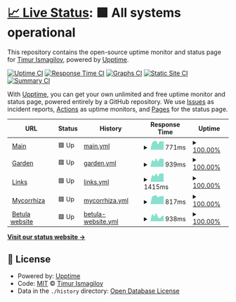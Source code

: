 # [📈 Live Status](https://bouncepaw.github.io/the-monitor): <!--live status--> **🟩 All systems operational**

This repository contains the open-source uptime monitor and status page for [Timur Ismagilov](https://bouncepaw.com), powered by [Upptime](https://github.com/upptime/upptime).

[![Uptime CI](https://github.com/bouncepaw/the-monitor/workflows/Uptime%20CI/badge.svg)](https://github.com/bouncepaw/the-monitor/actions?query=workflow%3A%22Uptime+CI%22)
[![Response Time CI](https://github.com/bouncepaw/the-monitor/workflows/Response%20Time%20CI/badge.svg)](https://github.com/bouncepaw/the-monitor/actions?query=workflow%3A%22Response+Time+CI%22)
[![Graphs CI](https://github.com/bouncepaw/the-monitor/workflows/Graphs%20CI/badge.svg)](https://github.com/bouncepaw/the-monitor/actions?query=workflow%3A%22Graphs+CI%22)
[![Static Site CI](https://github.com/bouncepaw/the-monitor/workflows/Static%20Site%20CI/badge.svg)](https://github.com/bouncepaw/the-monitor/actions?query=workflow%3A%22Static+Site+CI%22)
[![Summary CI](https://github.com/bouncepaw/the-monitor/workflows/Summary%20CI/badge.svg)](https://github.com/bouncepaw/the-monitor/actions?query=workflow%3A%22Summary+CI%22)

With [Upptime](https://upptime.js.org), you can get your own unlimited and free uptime monitor and status page, powered entirely by a GitHub repository. We use [Issues](https://github.com/bouncepaw/the-monitor/issues) as incident reports, [Actions](https://github.com/bouncepaw/the-monitor/actions) as uptime monitors, and [Pages](https://bouncepaw.github.io/the-monitor) for the status page.

<!--start: status pages-->
<!-- This summary is generated by Upptime (https://github.com/upptime/upptime) -->
<!-- Do not edit this manually, your changes will be overwritten -->
<!-- prettier-ignore -->
| URL | Status | History | Response Time | Uptime |
| --- | ------ | ------- | ------------- | ------ |
| <img alt="" src="https://icons.duckduckgo.com/ip3/bouncepaw.com.ico" height="13"> [Main](https://bouncepaw.com) | 🟩 Up | [main.yml](https://github.com/bouncepaw/the-monitor/commits/HEAD/history/main.yml) | <details><summary><img alt="Response time graph" src="./graphs/main/response-time-week.png" height="20"> 771ms</summary><br><a href="https://bouncepaw.github.io/the-monitor/history/main"><img alt="Response time 735" src="https://img.shields.io/endpoint?url=https%3A%2F%2Fraw.githubusercontent.com%2Fbouncepaw%2Fthe-monitor%2FHEAD%2Fapi%2Fmain%2Fresponse-time.json"></a><br><a href="https://bouncepaw.github.io/the-monitor/history/main"><img alt="24-hour response time 546" src="https://img.shields.io/endpoint?url=https%3A%2F%2Fraw.githubusercontent.com%2Fbouncepaw%2Fthe-monitor%2FHEAD%2Fapi%2Fmain%2Fresponse-time-day.json"></a><br><a href="https://bouncepaw.github.io/the-monitor/history/main"><img alt="7-day response time 771" src="https://img.shields.io/endpoint?url=https%3A%2F%2Fraw.githubusercontent.com%2Fbouncepaw%2Fthe-monitor%2FHEAD%2Fapi%2Fmain%2Fresponse-time-week.json"></a><br><a href="https://bouncepaw.github.io/the-monitor/history/main"><img alt="30-day response time 735" src="https://img.shields.io/endpoint?url=https%3A%2F%2Fraw.githubusercontent.com%2Fbouncepaw%2Fthe-monitor%2FHEAD%2Fapi%2Fmain%2Fresponse-time-month.json"></a><br><a href="https://bouncepaw.github.io/the-monitor/history/main"><img alt="1-year response time 735" src="https://img.shields.io/endpoint?url=https%3A%2F%2Fraw.githubusercontent.com%2Fbouncepaw%2Fthe-monitor%2FHEAD%2Fapi%2Fmain%2Fresponse-time-year.json"></a></details> | <details><summary><a href="https://bouncepaw.github.io/the-monitor/history/main">100.00%</a></summary><a href="https://bouncepaw.github.io/the-monitor/history/main"><img alt="All-time uptime 100.00%" src="https://img.shields.io/endpoint?url=https%3A%2F%2Fraw.githubusercontent.com%2Fbouncepaw%2Fthe-monitor%2FHEAD%2Fapi%2Fmain%2Fuptime.json"></a><br><a href="https://bouncepaw.github.io/the-monitor/history/main"><img alt="24-hour uptime 100.00%" src="https://img.shields.io/endpoint?url=https%3A%2F%2Fraw.githubusercontent.com%2Fbouncepaw%2Fthe-monitor%2FHEAD%2Fapi%2Fmain%2Fuptime-day.json"></a><br><a href="https://bouncepaw.github.io/the-monitor/history/main"><img alt="7-day uptime 100.00%" src="https://img.shields.io/endpoint?url=https%3A%2F%2Fraw.githubusercontent.com%2Fbouncepaw%2Fthe-monitor%2FHEAD%2Fapi%2Fmain%2Fuptime-week.json"></a><br><a href="https://bouncepaw.github.io/the-monitor/history/main"><img alt="30-day uptime 100.00%" src="https://img.shields.io/endpoint?url=https%3A%2F%2Fraw.githubusercontent.com%2Fbouncepaw%2Fthe-monitor%2FHEAD%2Fapi%2Fmain%2Fuptime-month.json"></a><br><a href="https://bouncepaw.github.io/the-monitor/history/main"><img alt="1-year uptime 100.00%" src="https://img.shields.io/endpoint?url=https%3A%2F%2Fraw.githubusercontent.com%2Fbouncepaw%2Fthe-monitor%2FHEAD%2Fapi%2Fmain%2Fuptime-year.json"></a></details>
| <img alt="" src="https://icons.duckduckgo.com/ip3/garden.bouncepaw.com.ico" height="13"> [Garden](https://garden.bouncepaw.com) | 🟩 Up | [garden.yml](https://github.com/bouncepaw/the-monitor/commits/HEAD/history/garden.yml) | <details><summary><img alt="Response time graph" src="./graphs/garden/response-time-week.png" height="20"> 939ms</summary><br><a href="https://bouncepaw.github.io/the-monitor/history/garden"><img alt="Response time 915" src="https://img.shields.io/endpoint?url=https%3A%2F%2Fraw.githubusercontent.com%2Fbouncepaw%2Fthe-monitor%2FHEAD%2Fapi%2Fgarden%2Fresponse-time.json"></a><br><a href="https://bouncepaw.github.io/the-monitor/history/garden"><img alt="24-hour response time 742" src="https://img.shields.io/endpoint?url=https%3A%2F%2Fraw.githubusercontent.com%2Fbouncepaw%2Fthe-monitor%2FHEAD%2Fapi%2Fgarden%2Fresponse-time-day.json"></a><br><a href="https://bouncepaw.github.io/the-monitor/history/garden"><img alt="7-day response time 939" src="https://img.shields.io/endpoint?url=https%3A%2F%2Fraw.githubusercontent.com%2Fbouncepaw%2Fthe-monitor%2FHEAD%2Fapi%2Fgarden%2Fresponse-time-week.json"></a><br><a href="https://bouncepaw.github.io/the-monitor/history/garden"><img alt="30-day response time 915" src="https://img.shields.io/endpoint?url=https%3A%2F%2Fraw.githubusercontent.com%2Fbouncepaw%2Fthe-monitor%2FHEAD%2Fapi%2Fgarden%2Fresponse-time-month.json"></a><br><a href="https://bouncepaw.github.io/the-monitor/history/garden"><img alt="1-year response time 915" src="https://img.shields.io/endpoint?url=https%3A%2F%2Fraw.githubusercontent.com%2Fbouncepaw%2Fthe-monitor%2FHEAD%2Fapi%2Fgarden%2Fresponse-time-year.json"></a></details> | <details><summary><a href="https://bouncepaw.github.io/the-monitor/history/garden">100.00%</a></summary><a href="https://bouncepaw.github.io/the-monitor/history/garden"><img alt="All-time uptime 100.00%" src="https://img.shields.io/endpoint?url=https%3A%2F%2Fraw.githubusercontent.com%2Fbouncepaw%2Fthe-monitor%2FHEAD%2Fapi%2Fgarden%2Fuptime.json"></a><br><a href="https://bouncepaw.github.io/the-monitor/history/garden"><img alt="24-hour uptime 100.00%" src="https://img.shields.io/endpoint?url=https%3A%2F%2Fraw.githubusercontent.com%2Fbouncepaw%2Fthe-monitor%2FHEAD%2Fapi%2Fgarden%2Fuptime-day.json"></a><br><a href="https://bouncepaw.github.io/the-monitor/history/garden"><img alt="7-day uptime 100.00%" src="https://img.shields.io/endpoint?url=https%3A%2F%2Fraw.githubusercontent.com%2Fbouncepaw%2Fthe-monitor%2FHEAD%2Fapi%2Fgarden%2Fuptime-week.json"></a><br><a href="https://bouncepaw.github.io/the-monitor/history/garden"><img alt="30-day uptime 100.00%" src="https://img.shields.io/endpoint?url=https%3A%2F%2Fraw.githubusercontent.com%2Fbouncepaw%2Fthe-monitor%2FHEAD%2Fapi%2Fgarden%2Fuptime-month.json"></a><br><a href="https://bouncepaw.github.io/the-monitor/history/garden"><img alt="1-year uptime 100.00%" src="https://img.shields.io/endpoint?url=https%3A%2F%2Fraw.githubusercontent.com%2Fbouncepaw%2Fthe-monitor%2FHEAD%2Fapi%2Fgarden%2Fuptime-year.json"></a></details>
| <img alt="" src="https://icons.duckduckgo.com/ip3/links.bouncepaw.com.ico" height="13"> [Links](https://links.bouncepaw.com) | 🟩 Up | [links.yml](https://github.com/bouncepaw/the-monitor/commits/HEAD/history/links.yml) | <details><summary><img alt="Response time graph" src="./graphs/links/response-time-week.png" height="20"> 1415ms</summary><br><a href="https://bouncepaw.github.io/the-monitor/history/links"><img alt="Response time 1404" src="https://img.shields.io/endpoint?url=https%3A%2F%2Fraw.githubusercontent.com%2Fbouncepaw%2Fthe-monitor%2FHEAD%2Fapi%2Flinks%2Fresponse-time.json"></a><br><a href="https://bouncepaw.github.io/the-monitor/history/links"><img alt="24-hour response time 1095" src="https://img.shields.io/endpoint?url=https%3A%2F%2Fraw.githubusercontent.com%2Fbouncepaw%2Fthe-monitor%2FHEAD%2Fapi%2Flinks%2Fresponse-time-day.json"></a><br><a href="https://bouncepaw.github.io/the-monitor/history/links"><img alt="7-day response time 1415" src="https://img.shields.io/endpoint?url=https%3A%2F%2Fraw.githubusercontent.com%2Fbouncepaw%2Fthe-monitor%2FHEAD%2Fapi%2Flinks%2Fresponse-time-week.json"></a><br><a href="https://bouncepaw.github.io/the-monitor/history/links"><img alt="30-day response time 1404" src="https://img.shields.io/endpoint?url=https%3A%2F%2Fraw.githubusercontent.com%2Fbouncepaw%2Fthe-monitor%2FHEAD%2Fapi%2Flinks%2Fresponse-time-month.json"></a><br><a href="https://bouncepaw.github.io/the-monitor/history/links"><img alt="1-year response time 1404" src="https://img.shields.io/endpoint?url=https%3A%2F%2Fraw.githubusercontent.com%2Fbouncepaw%2Fthe-monitor%2FHEAD%2Fapi%2Flinks%2Fresponse-time-year.json"></a></details> | <details><summary><a href="https://bouncepaw.github.io/the-monitor/history/links">100.00%</a></summary><a href="https://bouncepaw.github.io/the-monitor/history/links"><img alt="All-time uptime 100.00%" src="https://img.shields.io/endpoint?url=https%3A%2F%2Fraw.githubusercontent.com%2Fbouncepaw%2Fthe-monitor%2FHEAD%2Fapi%2Flinks%2Fuptime.json"></a><br><a href="https://bouncepaw.github.io/the-monitor/history/links"><img alt="24-hour uptime 100.00%" src="https://img.shields.io/endpoint?url=https%3A%2F%2Fraw.githubusercontent.com%2Fbouncepaw%2Fthe-monitor%2FHEAD%2Fapi%2Flinks%2Fuptime-day.json"></a><br><a href="https://bouncepaw.github.io/the-monitor/history/links"><img alt="7-day uptime 100.00%" src="https://img.shields.io/endpoint?url=https%3A%2F%2Fraw.githubusercontent.com%2Fbouncepaw%2Fthe-monitor%2FHEAD%2Fapi%2Flinks%2Fuptime-week.json"></a><br><a href="https://bouncepaw.github.io/the-monitor/history/links"><img alt="30-day uptime 100.00%" src="https://img.shields.io/endpoint?url=https%3A%2F%2Fraw.githubusercontent.com%2Fbouncepaw%2Fthe-monitor%2FHEAD%2Fapi%2Flinks%2Fuptime-month.json"></a><br><a href="https://bouncepaw.github.io/the-monitor/history/links"><img alt="1-year uptime 100.00%" src="https://img.shields.io/endpoint?url=https%3A%2F%2Fraw.githubusercontent.com%2Fbouncepaw%2Fthe-monitor%2FHEAD%2Fapi%2Flinks%2Fuptime-year.json"></a></details>
| <img alt="" src="https://icons.duckduckgo.com/ip3/mycorrhiza.wiki.ico" height="13"> [Mycorrhiza](https://mycorrhiza.wiki) | 🟩 Up | [mycorrhiza.yml](https://github.com/bouncepaw/the-monitor/commits/HEAD/history/mycorrhiza.yml) | <details><summary><img alt="Response time graph" src="./graphs/mycorrhiza/response-time-week.png" height="20"> 817ms</summary><br><a href="https://bouncepaw.github.io/the-monitor/history/mycorrhiza"><img alt="Response time 761" src="https://img.shields.io/endpoint?url=https%3A%2F%2Fraw.githubusercontent.com%2Fbouncepaw%2Fthe-monitor%2FHEAD%2Fapi%2Fmycorrhiza%2Fresponse-time.json"></a><br><a href="https://bouncepaw.github.io/the-monitor/history/mycorrhiza"><img alt="24-hour response time 830" src="https://img.shields.io/endpoint?url=https%3A%2F%2Fraw.githubusercontent.com%2Fbouncepaw%2Fthe-monitor%2FHEAD%2Fapi%2Fmycorrhiza%2Fresponse-time-day.json"></a><br><a href="https://bouncepaw.github.io/the-monitor/history/mycorrhiza"><img alt="7-day response time 817" src="https://img.shields.io/endpoint?url=https%3A%2F%2Fraw.githubusercontent.com%2Fbouncepaw%2Fthe-monitor%2FHEAD%2Fapi%2Fmycorrhiza%2Fresponse-time-week.json"></a><br><a href="https://bouncepaw.github.io/the-monitor/history/mycorrhiza"><img alt="30-day response time 761" src="https://img.shields.io/endpoint?url=https%3A%2F%2Fraw.githubusercontent.com%2Fbouncepaw%2Fthe-monitor%2FHEAD%2Fapi%2Fmycorrhiza%2Fresponse-time-month.json"></a><br><a href="https://bouncepaw.github.io/the-monitor/history/mycorrhiza"><img alt="1-year response time 761" src="https://img.shields.io/endpoint?url=https%3A%2F%2Fraw.githubusercontent.com%2Fbouncepaw%2Fthe-monitor%2FHEAD%2Fapi%2Fmycorrhiza%2Fresponse-time-year.json"></a></details> | <details><summary><a href="https://bouncepaw.github.io/the-monitor/history/mycorrhiza">100.00%</a></summary><a href="https://bouncepaw.github.io/the-monitor/history/mycorrhiza"><img alt="All-time uptime 100.00%" src="https://img.shields.io/endpoint?url=https%3A%2F%2Fraw.githubusercontent.com%2Fbouncepaw%2Fthe-monitor%2FHEAD%2Fapi%2Fmycorrhiza%2Fuptime.json"></a><br><a href="https://bouncepaw.github.io/the-monitor/history/mycorrhiza"><img alt="24-hour uptime 100.00%" src="https://img.shields.io/endpoint?url=https%3A%2F%2Fraw.githubusercontent.com%2Fbouncepaw%2Fthe-monitor%2FHEAD%2Fapi%2Fmycorrhiza%2Fuptime-day.json"></a><br><a href="https://bouncepaw.github.io/the-monitor/history/mycorrhiza"><img alt="7-day uptime 100.00%" src="https://img.shields.io/endpoint?url=https%3A%2F%2Fraw.githubusercontent.com%2Fbouncepaw%2Fthe-monitor%2FHEAD%2Fapi%2Fmycorrhiza%2Fuptime-week.json"></a><br><a href="https://bouncepaw.github.io/the-monitor/history/mycorrhiza"><img alt="30-day uptime 100.00%" src="https://img.shields.io/endpoint?url=https%3A%2F%2Fraw.githubusercontent.com%2Fbouncepaw%2Fthe-monitor%2FHEAD%2Fapi%2Fmycorrhiza%2Fuptime-month.json"></a><br><a href="https://bouncepaw.github.io/the-monitor/history/mycorrhiza"><img alt="1-year uptime 100.00%" src="https://img.shields.io/endpoint?url=https%3A%2F%2Fraw.githubusercontent.com%2Fbouncepaw%2Fthe-monitor%2FHEAD%2Fapi%2Fmycorrhiza%2Fuptime-year.json"></a></details>
| <img alt="" src="https://icons.duckduckgo.com/ip3/betula.mycorrhiza.wiki.ico" height="13"> [Betula website](https://betula.mycorrhiza.wiki) | 🟩 Up | [betula-website.yml](https://github.com/bouncepaw/the-monitor/commits/HEAD/history/betula-website.yml) | <details><summary><img alt="Response time graph" src="./graphs/betula-website/response-time-week.png" height="20"> 938ms</summary><br><a href="https://bouncepaw.github.io/the-monitor/history/betula-website"><img alt="Response time 969" src="https://img.shields.io/endpoint?url=https%3A%2F%2Fraw.githubusercontent.com%2Fbouncepaw%2Fthe-monitor%2FHEAD%2Fapi%2Fbetula-website%2Fresponse-time.json"></a><br><a href="https://bouncepaw.github.io/the-monitor/history/betula-website"><img alt="24-hour response time 997" src="https://img.shields.io/endpoint?url=https%3A%2F%2Fraw.githubusercontent.com%2Fbouncepaw%2Fthe-monitor%2FHEAD%2Fapi%2Fbetula-website%2Fresponse-time-day.json"></a><br><a href="https://bouncepaw.github.io/the-monitor/history/betula-website"><img alt="7-day response time 938" src="https://img.shields.io/endpoint?url=https%3A%2F%2Fraw.githubusercontent.com%2Fbouncepaw%2Fthe-monitor%2FHEAD%2Fapi%2Fbetula-website%2Fresponse-time-week.json"></a><br><a href="https://bouncepaw.github.io/the-monitor/history/betula-website"><img alt="30-day response time 969" src="https://img.shields.io/endpoint?url=https%3A%2F%2Fraw.githubusercontent.com%2Fbouncepaw%2Fthe-monitor%2FHEAD%2Fapi%2Fbetula-website%2Fresponse-time-month.json"></a><br><a href="https://bouncepaw.github.io/the-monitor/history/betula-website"><img alt="1-year response time 969" src="https://img.shields.io/endpoint?url=https%3A%2F%2Fraw.githubusercontent.com%2Fbouncepaw%2Fthe-monitor%2FHEAD%2Fapi%2Fbetula-website%2Fresponse-time-year.json"></a></details> | <details><summary><a href="https://bouncepaw.github.io/the-monitor/history/betula-website">100.00%</a></summary><a href="https://bouncepaw.github.io/the-monitor/history/betula-website"><img alt="All-time uptime 100.00%" src="https://img.shields.io/endpoint?url=https%3A%2F%2Fraw.githubusercontent.com%2Fbouncepaw%2Fthe-monitor%2FHEAD%2Fapi%2Fbetula-website%2Fuptime.json"></a><br><a href="https://bouncepaw.github.io/the-monitor/history/betula-website"><img alt="24-hour uptime 100.00%" src="https://img.shields.io/endpoint?url=https%3A%2F%2Fraw.githubusercontent.com%2Fbouncepaw%2Fthe-monitor%2FHEAD%2Fapi%2Fbetula-website%2Fuptime-day.json"></a><br><a href="https://bouncepaw.github.io/the-monitor/history/betula-website"><img alt="7-day uptime 100.00%" src="https://img.shields.io/endpoint?url=https%3A%2F%2Fraw.githubusercontent.com%2Fbouncepaw%2Fthe-monitor%2FHEAD%2Fapi%2Fbetula-website%2Fuptime-week.json"></a><br><a href="https://bouncepaw.github.io/the-monitor/history/betula-website"><img alt="30-day uptime 100.00%" src="https://img.shields.io/endpoint?url=https%3A%2F%2Fraw.githubusercontent.com%2Fbouncepaw%2Fthe-monitor%2FHEAD%2Fapi%2Fbetula-website%2Fuptime-month.json"></a><br><a href="https://bouncepaw.github.io/the-monitor/history/betula-website"><img alt="1-year uptime 100.00%" src="https://img.shields.io/endpoint?url=https%3A%2F%2Fraw.githubusercontent.com%2Fbouncepaw%2Fthe-monitor%2FHEAD%2Fapi%2Fbetula-website%2Fuptime-year.json"></a></details>

<!--end: status pages-->

[**Visit our status website →**](https://bouncepaw.github.io/the-monitor)

## 📄 License

- Powered by: [Upptime](https://github.com/upptime/upptime)
- Code: [MIT](./LICENSE) © [Timur Ismagilov](https://bouncepaw.com)
- Data in the `./history` directory: [Open Database License](https://opendatacommons.org/licenses/odbl/1-0/)
